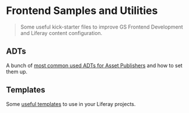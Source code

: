 # Frontend Samples and Utilities

> Some useful kick-starter files to improve GS Frontend Development and Liferay content configuration.

## ADTs

A bunch of [most common used ADTs for Asset Publishers](adt/README.md) and how to set them up.

## Templates

Some [useful templates](templates/README.md) to use in your Liferay projects.
